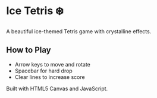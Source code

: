 # Ice Tetris ❄️

A beautiful ice-themed Tetris game with crystalline effects.

## How to Play
- Arrow keys to move and rotate
- Spacebar for hard drop
- Clear lines to increase score

Built with HTML5 Canvas and JavaScript.